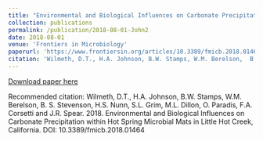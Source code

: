 ```yaml
---
title: "Environmental and Biological Influences on Carbonate Precipitation within Hot Spring Microbial Mats in Little Hot Creek, California"
collection: publications
permalink: /publication/2018-08-01-John2
date: 2018-08-01
venue: 'Frontiers in Microbiology'
paperurl: 'https://www.frontiersin.org/articles/10.3389/fmicb.2018.01464/abstract'
citation: 'Wilmeth, D.T., H.A. Johnson, B.W. Stamps, W.M. Berelson,  B. S. Stevenson, H.S. Nunn, S.L. Grim, M.L. Dillon,  O. Paradis, F.A. Corsetti and J.R. Spear.  2018.  Environmental and Biological Influences on Carbonate Precipitation within Hot Spring Microbial Mats in Little Hot Creek, California.  DOI:  10.3389/fmicb.2018.01464'
---
```


<a href='https://www.frontiersin.org/articles/10.3389/fmicb.2018.01464/abstract'>Download paper here</a>

Recommended citation: Wilmeth, D.T., H.A. Johnson, B.W. Stamps, W.M. Berelson,  B. S. Stevenson, H.S. Nunn, S.L. Grim, M.L. Dillon,  O. Paradis, F.A. Corsetti and J.R. Spear.  2018.  Environmental and Biological Influences on Carbonate Precipitation within Hot Spring Microbial Mats in Little Hot Creek, California.  DOI:  10.3389/fmicb.2018.01464